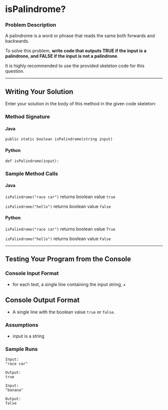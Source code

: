 # isPalindrome?

### Problem Description

A palindrome is a word or phrase that reads the same both forwards and backwards.

To solve this problem, **write code that outputs TRUE if the input is a palindrone, and FALSE if the input is not a palindrone**.

It is highly recommended to use the provided skeleton code for this question.

---
## Writing Your Solution

Enter your solution in the body of this method in the given code skeleton:

### Method Signature
#### Java
```public static boolean isPalindrome(string input)```
#### Python
```def isPalindrome(input):```

### Sample Method Calls
#### Java
`isPalindrome("race car")`
returns boolean value `true`

`isPalindrome("hello")`
returns boolean value `false`

#### Python
`isPalindrome("race car")`
returns boolean value `True`

`isPalindrome("hello")`
returns boolean value `False`

---
## Testing Your Program from the Console
### Console Input Format
* for each test, a single line containing the input string, `x`

## Console Output Format
* A single line with the boolean value `true` or `false`.

### Assumptions
* input is a string

### Sample Runs
```
Input:
"race car"

Output:
true
```

```
Input:
"banana"

Output:
false
```
